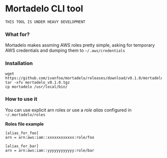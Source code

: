 # Mortadelo CLI tool

`THIS TOOL IS UNDER HEAVY DEVELOPMENT`

### What for?

Mortadelo makes assming AWS roles pretty simple, asking for temporary AWS credentials and dumping them to `~/.aws/credentials`

### Installation

```
wget https://github.com/ivanfoo/mortadelo/releases/download/v0.1.0/mortadelo_v0.1.0.tgz
tar -xfv mortadelo_v0.1.0.tgz
cp mortadelo /usr/local/bin/
```

### How to use it

You can use explicit arn roles or use a _role alias_ configured in `~/.mortadelo/roles`

**Roles file example**

```
[alias_for_foo]
arn = arn:aws:iam::xxxxxxxxxxxx:role/foo

[alias_for_bar]
arn = arn:aws:iam::yyyyyyyyyyyy:role/bar
```
